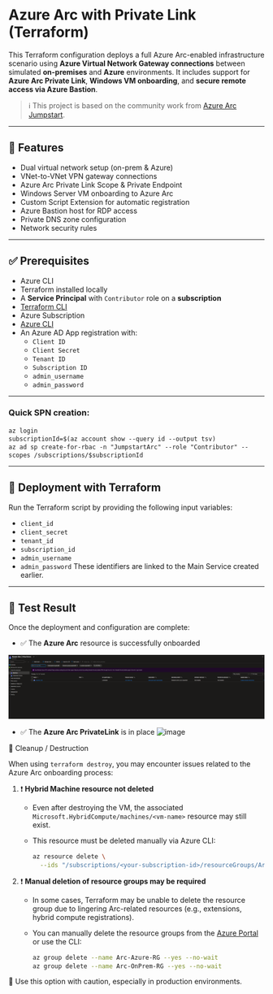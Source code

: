 # Azure Arc with Private Link (Terraform)

This Terraform configuration deploys a full Azure Arc-enabled infrastructure scenario using **Azure Virtual Network Gateway connections** between simulated **on-premises** and **Azure** environments. It includes support for **Azure Arc Private Link**, **Windows VM onboarding**, and **secure remote access via Azure Bastion**.

> ℹ️ This project is based on the community work from [Azure Arc Jumpstart](https://github.com/microsoft/azure_arc).  
---

## 📌 Features

- Dual virtual network setup (on-prem & Azure)
- VNet-to-VNet VPN gateway connections
- Azure Arc Private Link Scope & Private Endpoint
- Windows Server VM onboarding to Azure Arc
- Custom Script Extension for automatic registration
- Azure Bastion host for RDP access
- Private DNS zone configuration
- Network security rules

---



## ✅ Prerequisites

- Azure CLI
- Terraform installed locally
- A **Service Principal** with `Contributor` role on a **subscription**
- [Terraform CLI](https://developer.hashicorp.com/terraform/downloads)
- Azure Subscription
- [Azure CLI](https://learn.microsoft.com/en-us/cli/azure/install-azure-cli)
- An Azure AD App registration with:
  - `Client ID`
  - `Client Secret`
  - `Tenant ID`
  - `Subscription ID`
  - `admin_username`
  - `admin_password`


---
### Quick SPN creation:

```
az login
subscriptionId=$(az account show --query id --output tsv)
az ad sp create-for-rbac -n "JumpstartArc" --role "Contributor" --scopes /subscriptions/$subscriptionId
```
---
## 🚀 Deployment with Terraform

Run the Terraform script by providing the following input variables:

- `client_id`
- `client_secret`
- `tenant_id`
- `subscription_id`
- `admin_username`
- `admin_password`
These identifiers are linked to the Main Service created earlier.

---
## 🧪 Test Result

Once the deployment and configuration are complete:

- ✅ The **Azure Arc** resource is successfully onboarded  

![Arc Resource Screenshot](./assets/azure_arc_finally.png)

- ✅ The **Azure Arc PrivateLink** is in place 
![image](https://github.com/user-attachments/assets/518a7ae5-cb37-40e8-8c27-b3d83c20a60d)

🧹 Cleanup / Destruction

When using `terraform destroy`, you may encounter issues related to the Azure Arc onboarding process:

1. ❗ **Hybrid Machine resource not deleted**
   - Even after destroying the VM, the associated `Microsoft.HybridCompute/machines/<vm-name>` resource may still exist.
   - This resource must be deleted manually via Azure CLI:

     ```bash
     az resource delete \
       --ids "/subscriptions/<your-subscription-id>/resourceGroups/Arc-Azure-RG/providers/Microsoft.HybridCompute/machines/<vm-name>"
     ```

2. ❗ **Manual deletion of resource groups may be required**
   - In some cases, Terraform may be unable to delete the resource group due to lingering Arc-related resources (e.g., extensions, hybrid compute registrations).
   - You can manually delete the resource groups from the [Azure Portal](https://portal.azure.com) or use the CLI:

     ```bash
     az group delete --name Arc-Azure-RG --yes --no-wait
     az group delete --name Arc-OnPrem-RG --yes --no-wait
     ```

🔐 Use this option with caution, especially in production environments.

